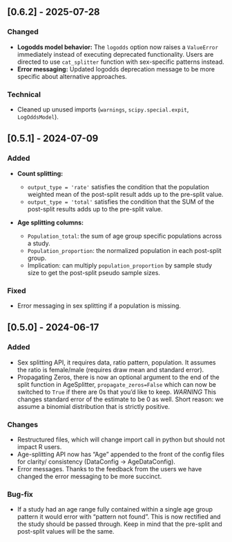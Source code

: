 ## [0.6.2] - 2025-07-28


### Changed

- **Logodds model behavior:** The `logodds` option now raises a `ValueError` immediately instead of executing deprecated functionality. Users are directed to use `cat_splitter` function with sex-specific patterns instead.
- **Error messaging:** Updated logodds deprecation message to be more specific about alternative approaches.

### Technical

- Cleaned up unused imports (`warnings`, `scipy.special.expit`, `LogOddsModel`).

## [0.5.1] - 2024-07-09

### Added

- **Count splitting:**
  - `output_type = 'rate'` satisfies the condition that the population weighted mean of the post-split result adds up to the pre-split value.
  - `output_type = 'total'` satisfies the condition that the SUM of the post-split results adds up to the pre-split value.

- **Age splitting columns:**
  - `Population_total`: the sum of age group specific populations across a study.
  - `Population_proportion`: the normalized population in each post-split group.
  - Implication: can multiply `population_proportion` by sample study size to get the post-split pseudo sample sizes.

### Fixed

- Error messaging in sex splitting if a population is missing.

## [0.5.0] - 2024-06-17

### Added
- Sex splitting API, it requires data, ratio pattern, population. It assumes the ratio is female/male (requires draw mean and standard error).
- Propagating Zeros, there is now an optional argument to the end of the split function in AgeSplitter, `propagate_zeros=False` which can now be switched to `True` if there are 0s that you’d like to keep. *WARNING* This changes standard error of the estimate to be 0 as well. Short reason: we assume a binomial distribution that is strictly positive.

### Changes
- Restructured files, which will change import call in python but should not impact R users.
- Age-splitting API now has “Age” appended to the front of the config files for clarity/ consistency (DataConfig -> AgeDataConfig).
- Error messages. Thanks to the feedback from the users we have changed the error messaging to be more succinct.

### Bug-fix
- If a study had an age range fully contained within a single age group pattern it would error with “pattern not found”. This is now rectified and the study should be passed through. Keep in mind that the pre-split and post-split values will be the same.